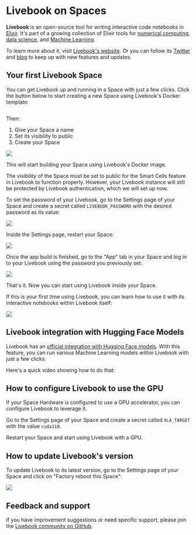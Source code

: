 # Livebook on Spaces

**Livebook** is an open-source tool for writing interactive code notebooks in [Elixir](https://elixir-lang.org/). It's part of a growing collection of Elixir tools for [numerical computing](https://github.com/elixir-nx/nx), [data science](https://github.com/elixir-nx/explorer), and [Machine Learning](https://github.com/elixir-nx/bumblebee).

To learn more about it, visit [Livebook's website](https://livebook.dev/). Or you can follow its [Twitter](https://twitter.com/livebookdev) and [blog](https://news.livebook.dev/) to keep up with new features and updates.

## Your first Livebook Space

You can get Livebook up and running in a Space with just a few clicks. Click the button below to start creating a new Space using Livebook's Docker template:

<a href="http://huggingface.co/new-space?template=livebook-dev/livebook" target="_blank">
    <img src="https://huggingface.co/datasets/huggingface/badges/raw/main/deploy-to-spaces-lg.svg" alt="">
</a>

Then:

1. Give your Space a name
2. Set its visibility to public
3. Create your Space

![](https://i.imgur.com/s4E9yDD.png)

This will start building your Space using Livebook's Docker image.

The visibility of the Space must be set to public for the Smart Cells feature in Livebook to function properly. However, your Livebook instance will still be protected by Livebook authentication, which we will set up now.

To set the password of your Livebook, go to the Settings page of your Space and create a secret called `LIVEBOOK_PASSWORD` with the desired password as its value:

![](https://i.imgur.com/J1y3Mv0.png)

Inside the Settings page, restart your Space:

![](https://i.imgur.com/ulRcsSU.png)

Once the app build is finished, go to the "App" tab in your Space and log in to your Livebook using the password you previously set:

![](https://i.imgur.com/vFHjcVG.png)

That's it. Now you can start using Livebook inside your Space.

If this is your first time using Livebook, you can learn how to use it with its interactive notebooks within Livebook itself:

![](https://i.imgur.com/kdZjTj8.png)


## Livebook integration with Hugging Face Models

Livebook has an [official integration with Hugging Face models](https://livebook.dev/integrations/hugging-face). With this feature, you can run various Machine Learning models within Livebook with just a few clicks.

Here's a quick video showing how to do that:

<Youtube id="IcR60pVKeGY"/>

## How to configure Livebook to use the GPU

If your Space Hardware is configured to use a GPU accelerator, you can configure Livebook to leverage it.

Go to the Settings page of your Space and create a secret called `XLA_TARGET` with the value `cuda118`.

Restart your Space and start using Livebook with a GPU.

## How to update Livebook's version

To update Livebook to its latest version, go to the Settings page of your Space and click on "Factory reboot this Space":

![](https://i.imgur.com/4vzqekK.png)

## Feedback and support

If you have improvement suggestions or need specific support, please join the [Livebook community on GitHub](https://github.com/livebook-dev/livebook/discussions).
